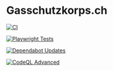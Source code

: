 # Gasschutzkorps.ch

[![CI](https://github.com/thomasglauser/gasschutzkorps.ch/actions/workflows/ci.yml/badge.svg)](https://github.com/thomasglauser/gasschutzkorps.ch/actions/workflows/ci.yml)

[![Playwright Tests](https://github.com/thomasglauser/gasschutzkorps.ch/actions/workflows/playwright.yml/badge.svg)](https://github.com/thomasglauser/gasschutzkorps.ch/actions/workflows/playwright.yml)

[![Dependabot Updates](https://github.com/thomasglauser/gasschutzkorps.ch/actions/workflows/dependabot/dependabot-updates/badge.svg)](https://github.com/thomasglauser/gasschutzkorps.ch/actions/workflows/dependabot/dependabot-updates)

[![CodeQL Advanced](https://github.com/thomasglauser/gasschutzkorps.ch/actions/workflows/codeql.yml/badge.svg)](https://github.com/thomasglauser/gasschutzkorps.ch/actions/workflows/codeql.yml)
